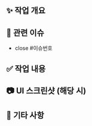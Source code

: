 ## ✨ 작업 개요

<!-- 어떤 기능을 구현했는지 간단히 설명해주세요. -->

## 📌 관련 이슈

- close #이슈번호

## ✅ 작업 내용

## 📷 UI 스크린샷 (해당 시)

<!-- 전/후 비교 이미지 등 첨부 -->

## 💬 기타 사항

<!-- 리뷰어가 알면 좋을 내용이 있다면 적어주세요 -->
